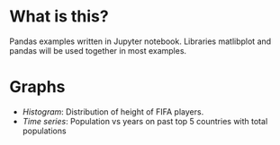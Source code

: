 # What is this?
Pandas examples written in Jupyter notebook. Libraries matlibplot and pandas will be used together in most examples.

# Graphs
* _Histogram_: Distribution of height of FIFA players.
* _Time series_: Population vs years on past top 5 countries with total populations
